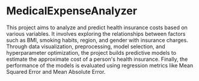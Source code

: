 # MedicalExpenseAnalyzer

This project aims to analyze and predict health insurance costs based on various variables. It involves exploring the relationships between factors such as BMI, smoking habits, region, and gender with insurance charges. Through data visualization, preprocessing, model selection, and hyperparameter optimization, the project builds predictive models to estimate the approximate cost of a person's health insurance. Finally, the performance of the models is evaluated using regression metrics like Mean Squared Error and Mean Absolute Error.
